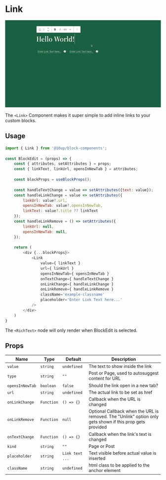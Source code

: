 # Link

![Link Component Demo](../../images/link-component.gif)

The `<Link>` Component makes it super simple to add inline links to your custom blocks.

## Usage

```js
import { Link } from '@10up/block-components';

const BlockEdit = (props) => {
    const { attributes, setAttributes } = props;
    const { linkText, linkUrl, opensInNewTab } = attributes;

    const blockProps = useBlockProps();

    const handleTextChange = value => setAttributes({text: value});
    const handleLinkChange = value => setAttributes({
        linkUrl: value?.url,
        opensInNewTab: value?.opensInNewTab,
        linkText: value?.title ?? linkText
    });
    const handleLinkRemove = () => setAttributes({
        linkUrl: null,
        opensInNewTab: null,
    });

    return (
        <div {...blockProps}>
            <Link 
                value={ linkText }
                url={ linkUrl }
                opensInNewTab={ opensInNewTab }
                onTextChange={ handleTextChange }
                onLinkChange={ handleLinkChange }
                onLinkRemove={ handleLinkRemove }
                className='example-classname'
                placeholder='Enter Link Text here...'
            />
        </div>
    )
}
```

The `<RichText>` node will only render when BlockEdit is selected.

## Props

| Name       | Type              | Default  |  Description                                                   |
| ---------- | ----------------- | -------- | -------------------------------------------------------------- |
|  `value` | `string` | `undefined` |        The text to show inside the link |
|  `type` | `string` | `""` |        Post or Page, used to autosuggest content for URL |
|  `opensInNewTab` | `boolean` | `false` |     Should the link open in a new tab? |
|  `url` | `string` | `undefined` |        The actual link to be set as href |
|  `onLinkChange` | `Function` | `() => {}` |     Callback when the URL is changed |
|  `onLinkRemove` | `Function` | `null` |     Optional Callback when the URL is removed. The "Unlink" option only gets shown if this prop gets provided |
|  `onTextChange` | `Function` | `() => {}` |     Callback when the link's text is changed |
|  `kind` | `string` | `""` |        Page or Post |
|  `placeholder` | `string` | `Link text ...` |      Text visible before actual value is inserted |
|  `className` | `string` | `undefined` |          html class to be applied to the anchor element |
